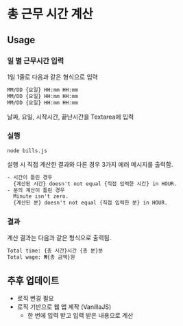 # 총 근무 시간 계산

## Usage

### 일 별 근무시간 입력

1일 1줄로 다음과 같은 형식으로 입력

```txt
MM/DD {요일} HH:mm HH:mm
MM/DD {요일} HH:mm HH:mm
MM/DD {요일} HH:mm HH:mm
```

날짜, 요일, 시작시간, 끝난시간을 Textarea에 입력

### 실행

```shell
node bills.js
```

실행 시 직접 계산한 결과와 다른 경우 3가지 에러 메시지를 출력함.

```txt
- 시간이 틀린 경우
  {계산된 시간} doesn't not equal {직접 입력한 시간} in HOUR.
- 분의 계산이 틀린 경우
  Minute isn't zero.
  {계산된 분} doesn't not equal {직접 입력한 분} in HOUR.
```

### 결과

계산 결과는 다음과 같은 형식으로 출력됨.

```txt
Total time: {총 시간}시간 {총 분}분
Total wage: ₩{총 금액}원
```

## 추후 업데이트

- 로직 변경 필요
- 로직 기반으로 웹 앱 제작 (VanillaJS)
  - 한 번에 입력 받고 입력 받은 내용으로 계산
